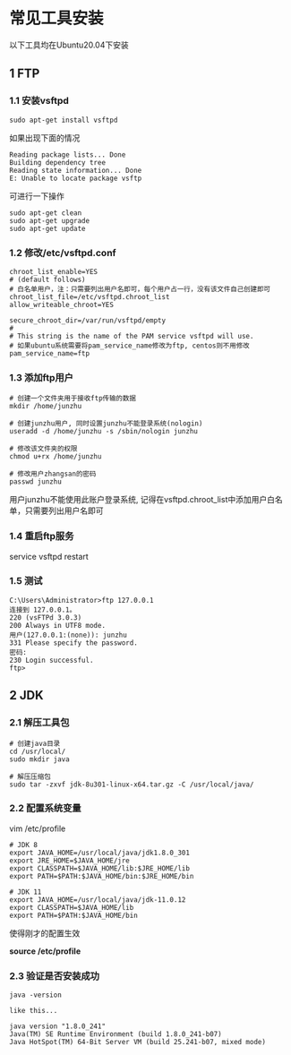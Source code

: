 # 常见工具安装

以下工具均在Ubuntu20.04下安装

## 1 FTP

### 1.1 安装vsftpd

```
sudo apt-get install vsftpd
```

如果出现下面的情况

```
Reading package lists... Done
Building dependency tree
Reading state information... Done
E: Unable to locate package vsftp
```

可进行一下操作

```
sudo apt-get clean
sudo apt-get upgrade
sudo apt-get update
```

### 1.2 修改/etc/vsftpd.conf

```
chroot_list_enable=YES
# (default follows)
# 白名单用户，注：只需要列出用户名即可，每个用户占一行，没有该文件自己创建即可
chroot_list_file=/etc/vsftpd.chroot_list
allow_writeable_chroot=YES

secure_chroot_dir=/var/run/vsftpd/empty
#
# This string is the name of the PAM service vsftpd will use.
# 如果ubuntu系统需要将pam_service_name修改为ftp, centos则不用修改
pam_service_name=ftp
```

### 1.3 添加ftp用户

```
# 创建一个文件夹用于接收ftp传输的数据
mkdir /home/junzhu

# 创建junzhu用户, 同时设置junzhu不能登录系统(nologin)
useradd -d /home/junzhu -s /sbin/nologin junzhu

# 修改该文件夹的权限
chmod u+rx /home/junzhu

# 修改用户zhangsan的密码
passwd junzhu
```

用户junzhu不能使用此账户登录系统, 记得在vsftpd.chroot_list中添加用户白名单，只需要列出用户名即可

### 1.4 重启ftp服务

service vsftpd restart

### 1.5 测试

```
C:\Users\Administrator>ftp 127.0.0.1
连接到 127.0.0.1。
220 (vsFTPd 3.0.3)
200 Always in UTF8 mode.
用户(127.0.0.1:(none)): junzhu
331 Please specify the password.
密码:
230 Login successful.
ftp>
```

## 2 JDK

### 2.1 解压工具包

```shell
# 创建java目录
cd /usr/local/
sudo mkdir java
	
# 解压压缩包
sudo tar -zxvf jdk-8u301-linux-x64.tar.gz -C /usr/local/java/
```

### 2.2 配置系统变量

vim /etc/profile

```shell
# JDK 8
export JAVA_HOME=/usr/local/java/jdk1.8.0_301
export JRE_HOME=$JAVA_HOME/jre
export CLASSPATH=$JAVA_HOME/lib:$JRE_HOME/lib
export PATH=$PATH:$JAVA_HOME/bin:$JRE_HOME/bin

# JDK 11
export JAVA_HOME=/usr/local/java/jdk-11.0.12
export CLASSPATH=$JAVA_HOME/lib
export PATH=$PATH:$JAVA_HOME/bin
```

使得刚才的配置生效

**source /etc/profile**

### 2.3 验证是否安装成功

```shell
java -version

like this...

java version "1.8.0_241"
Java(TM) SE Runtime Environment (build 1.8.0_241-b07)
Java HotSpot(TM) 64-Bit Server VM (build 25.241-b07, mixed mode)
```

